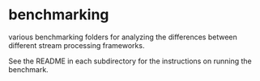 # benchmarking

various benchmarking folders for analyzing the differences between different stream processing frameworks.

See the README in each subdirectory for the instructions on running the benchmark.